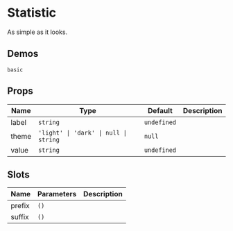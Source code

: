 # Statistic
As simple as it looks.
## Demos
```demo
basic
```
## Props
|Name|Type|Default|Description|
|-|-|-|-|
|label|`string`|`undefined`||
|theme|`'light' \| 'dark' \| null \| string`|`null`||
|value|`string`|`undefined`||

## Slots
|Name|Parameters|Description|
|-|-|-|
|prefix|`()`||
|suffix|`()`||